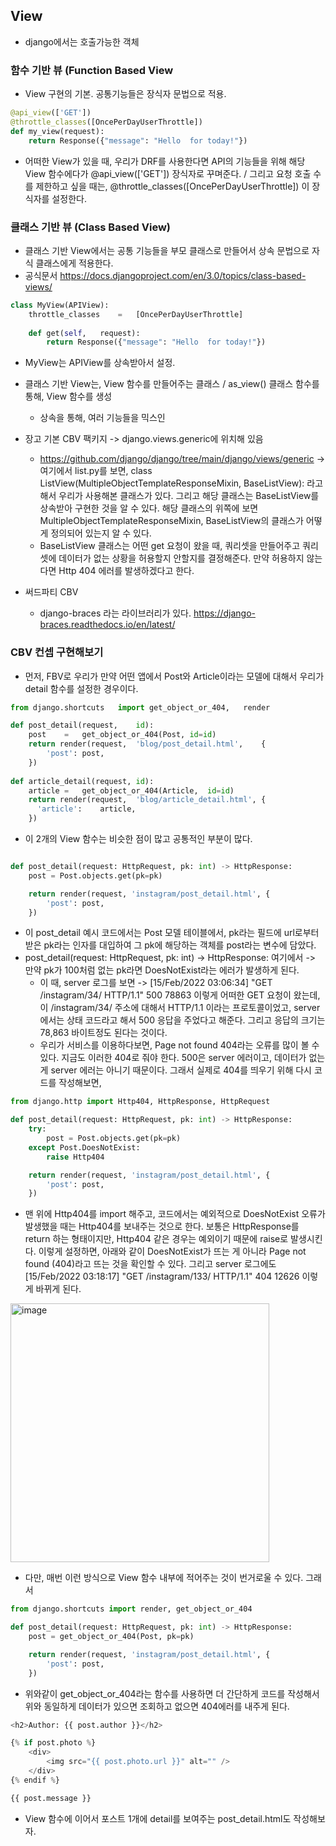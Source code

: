 ## View
- django에서는 호출가능한 객체


### 함수 기반 뷰 (Function Based View
- View 구현의 기본. 공통기능들은 장식자 문법으로 적용. 

```python
@api_view(['GET'])
@throttle_classes([OncePerDayUserThrottle])
def my_view(request):
    return Response({"message":	"Hello	for	today!"})
```    

- 어떠한 View가 있을 때, 우리가 DRF를 사용한다면 API의 기능들을 위해 해당 View 함수에다가 @api_view(['GET']) 장식자로 꾸며준다. / 그리고 요청 호출 수를 제한하고 싶을 때는, @throttle_classes([OncePerDayUserThrottle]) 이 장식자를 설정한다.



### 클래스 기반 뷰 (Class Based View)
- 클래스 기반 View에서는 공통 기능들을 부모 클래스로 만들어서 상속 문법으로 자식 클래스에게 적용한다.
- 공식문서 https://docs.djangoproject.com/en/3.0/topics/class-based-views/

```python
class MyView(APIView):
    throttle_classes	=	[OncePerDayUserThrottle]
    
    def get(self,	request):
        return Response({"message":	"Hello	for	today!"}) 
```

- MyView는 APIView를 상속받아서 설정.

- 클래스 기반 View는, View 함수를 만들어주는 클래스 / as_view() 클래스 함수를 통해, View 함수를 생성
  - 상속을 통해, 여러 기능들을 믹스인

- 장고 기본 CBV 팩키지 -> django.views.generic에 위치해 있음 
  - https://github.com/django/django/tree/main/django/views/generic -> 여기에서 list.py를 보면, class ListView(MultipleObjectTemplateResponseMixin, BaseListView): 
    라고 해서 우리가 사용해본 클래스가 있다. 그리고 해당 클래스는 BaseListView를 상속받아 구현한 것을 알 수 있다. 해당 클래스의 위쪽에 보면 MultipleObjectTemplateResponseMixin, BaseListView의 
    클래스가 어떻게 정의되어 있는지 알 수 있다.
  - BaseListView 클래스는 어떤 get 요청이 왔을 때, 쿼리셋을 만들어주고 쿼리셋에 데이터가 없는 상황을 허용할지 안할지를 결정해준다. 만약 허용하지 않는다면 Http 404 에러를 발생하겠다고 한다.

- 써드파티 CBV
  - django-braces 라는 라이브러리가 있다. https://django-braces.readthedocs.io/en/latest/


### CBV 컨셉 구현해보기
- 먼저, FBV로 우리가 만약 어떤 앱에서 Post와 Article이라는 모델에 대해서 우리가 detail 함수를 설정한 경우이다.

```python
from django.shortcuts	import get_object_or_404,	render

def post_detail(request,	id):
    post	=	get_object_or_404(Post,	id=id)
    return render(request,	'blog/post_detail.html',	{
        'post':	post,
    })
    
def article_detail(request,	id):
    article	=	get_object_or_404(Article,	id=id)
    return render(request,	'blog/article_detail.html',	{
      'article':	article,
    })
```

- 이 2개의 View 함수는 비슷한 점이 많고 공통적인 부분이 많다.

```python

def post_detail(request: HttpRequest, pk: int) -> HttpResponse:
    post = Post.objects.get(pk=pk)

    return render(request, 'instagram/post_detail.html', {
        'post': post,
    })
```

- 이 post_detail 예시 코드에서는 Post 모델 테이블에서, pk라는 필드에 url로부터 받은 pk라는 인자를 대입하여 그 pk에 해당하는 객체를 post라는 변수에 담았다.
- post_detail(request: HttpRequest, pk: int) -> HttpResponse: 여기에서 -> 만약 pk가 100처럼 없는 pk라면 DoesNotExist라는 에러가 발생하게 된다.
  - 이 때, server 로그를 보면 -> [15/Feb/2022 03:06:34] "GET /instagram/34/ HTTP/1.1" 500 78863 이렇게 어떠한 GET 요청이 왔는데, 이 /instagram/34/ 주소에 대해서 HTTP/1.1 이라는 프로토콜이었고, server에서는 상태 코드라고 해서 500 응답을 주었다고 해준다. 그리고 응답의 크기는 78,863 바이트정도 된다는 것이다.
  - 우리가 서비스를 이용하다보면, Page not found 404라는 오류를 많이 볼 수 있다. 지금도 이러한 404로 줘야 한다. 500은 server 에러이고, 데이터가 없는 게 server 에러는 아니기 때문이다. 그래서 실제로 404를 띄우기 위해 다시 코드를 작성해보면,

```python
from django.http import Http404, HttpResponse, HttpRequest

def post_detail(request: HttpRequest, pk: int) -> HttpResponse:
    try:
        post = Post.objects.get(pk=pk)
    except Post.DoesNotExist:
        raise Http404    

    return render(request, 'instagram/post_detail.html', {
        'post': post,
    })
```

- 맨 위에 Http404를 import 해주고, 코드에서는 예외적으로 DoesNotExist 오류가 발생했을 때는 Http404를 보내주는 것으로 한다. 보통은 HttpResponse를 return 하는 형태이지만, Http404 같은 경우는 예외이기 때문에 raise로 발생시킨다. 이렇게 설정하면, 아래와 같이 DoesNotExist가 뜨는 게 아니라 Page not found (404)라고 뜨는 것을 확인할 수 있다. 그리고 server 로그에도 [15/Feb/2022 03:18:17] "GET /instagram/133/ HTTP/1.1" 404 12626 이렇게 바뀌게 된다.

<img width="414" alt="image" src="https://user-images.githubusercontent.com/95380638/153986250-3b4a9526-8b48-4e40-8a30-03074e4bc8e6.png">


- 다만, 매번 이런 방식으로 View 함수 내부에 적어주는 것이 번거로울 수 있다. 그래서 

```python
from django.shortcuts import render, get_object_or_404

def post_detail(request: HttpRequest, pk: int) -> HttpResponse:
    post = get_object_or_404(Post, pk=pk)

    return render(request, 'instagram/post_detail.html', {
        'post': post,
    })
```

- 위와같이 get_object_or_404라는 함수를 사용하면 더 간단하게 코드를 작성해서 위와 동일하게 데이터가 있으면 조회하고 없으면 404에러를 내주게 된다.






```python
<h2>Author: {{ post.author }}</h2>

{% if post.photo %}
    <div>
        <img src="{{ post.photo.url }}" alt="" />
    </div>
{% endif %}

{{ post.message }}
```

- View 함수에 이어서 포스트 1개에 detail를 보여주는 post_detail.html도 작성해보자.



